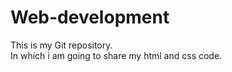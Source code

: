 # Web-development
This is my Git repository.
<br>
In which i am going to share my html and css code.

